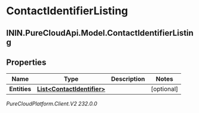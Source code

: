 # ContactIdentifierListing

## ININ.PureCloudApi.Model.ContactIdentifierListing

## Properties

|Name | Type | Description | Notes|
|------------ | ------------- | ------------- | -------------|
| **Entities** | [**List&lt;ContactIdentifier&gt;**](ContactIdentifier) |  | [optional] |



_PureCloudPlatform.Client.V2 232.0.0_
